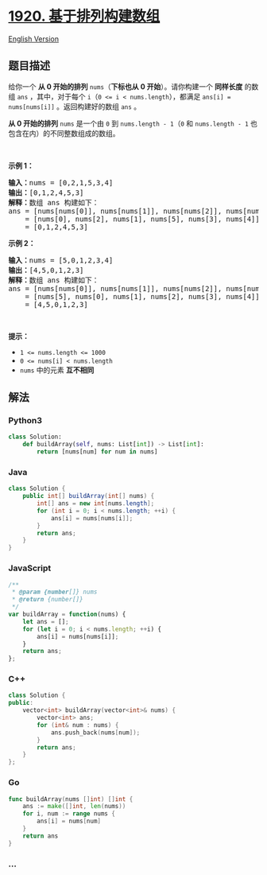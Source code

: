 # [1920. 基于排列构建数组](https://leetcode-cn.com/problems/build-array-from-permutation)

[English Version](https://github.com/yanglr/leetcode-ac/blob/master/assets/1900-1999/1920.Build%20Array%20from%20Permutation/README_EN.md)

## 题目描述

<!-- 这里写题目描述 -->

<p>给你一个 <strong>从 0 开始的排列</strong> <code>nums</code>（<strong>下标也从 0 开始</strong>）。请你构建一个 <strong>同样长度</strong> 的数组 <code>ans</code> ，其中，对于每个 <code>i</code>（<code>0 &lt;= i &lt; nums.length</code>），都满足 <code>ans[i] = nums[nums[i]]</code> 。返回构建好的数组 <code>ans</code> 。</p>

<p><strong>从 0 开始的排列</strong> <code>nums</code> 是一个由 <code>0</code> 到 <code>nums.length - 1</code>（<code>0</code> 和 <code>nums.length - 1</code> 也包含在内）的不同整数组成的数组。</p>

<p> </p>

<p><strong>示例 1：</strong></p>

<pre><strong>输入：</strong>nums = [0,2,1,5,3,4]
<strong>输出：</strong>[0,1,2,4,5,3]<strong>
解释：</strong>数组 ans 构建如下：
ans = [nums[nums[0]], nums[nums[1]], nums[nums[2]], nums[nums[3]], nums[nums[4]], nums[nums[5]]]
    = [nums[0], nums[2], nums[1], nums[5], nums[3], nums[4]]
    = [0,1,2,4,5,3]</pre>

<p><strong>示例 2：</strong></p>

<pre><strong>输入：</strong>nums = [5,0,1,2,3,4]
<strong>输出：</strong>[4,5,0,1,2,3]
<strong>解释：</strong>数组 ans 构建如下：
ans = [nums[nums[0]], nums[nums[1]], nums[nums[2]], nums[nums[3]], nums[nums[4]], nums[nums[5]]]
    = [nums[5], nums[0], nums[1], nums[2], nums[3], nums[4]]
    = [4,5,0,1,2,3]</pre>

<p> </p>

<p><strong>提示：</strong></p>

<ul>
	<li><code>1 &lt;= nums.length &lt;= 1000</code></li>
	<li><code>0 &lt;= nums[i] &lt; nums.length</code></li>
	<li><code>nums</code> 中的元素 <strong>互不相同</strong></li>
</ul>


## 解法

<!-- 这里可写通用的实现逻辑 -->

<!-- tabs:start -->

### **Python3**

<!-- 这里可写当前语言的特殊实现逻辑 -->

```python
class Solution:
    def buildArray(self, nums: List[int]) -> List[int]:
        return [nums[num] for num in nums]
```

### **Java**

<!-- 这里可写当前语言的特殊实现逻辑 -->

```java
class Solution {
    public int[] buildArray(int[] nums) {
        int[] ans = new int[nums.length];
        for (int i = 0; i < nums.length; ++i) {
            ans[i] = nums[nums[i]];
        }
        return ans;
    }
}
```

### **JavaScript**

```js
/**
 * @param {number[]} nums
 * @return {number[]}
 */
var buildArray = function(nums) {
    let ans = [];
    for (let i = 0; i < nums.length; ++i) {
        ans[i] = nums[nums[i]];
    }
    return ans;
};
```

### **C++**

```cpp
class Solution {
public:
    vector<int> buildArray(vector<int>& nums) {
        vector<int> ans;
        for (int& num : nums) {
            ans.push_back(nums[num]);
        }
        return ans;
    }
};
```

### **Go**

```go
func buildArray(nums []int) []int {
	ans := make([]int, len(nums))
	for i, num := range nums {
		ans[i] = nums[num]
	}
	return ans
}
```

### **...**

```

```

<!-- tabs:end -->
